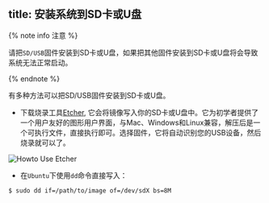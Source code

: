 title: 安装系统到SD卡或U盘
---

{% note info 注意 %}

请把`SD/USB`固件安装到SD卡或U盘，如果把其他固件安装到SD卡或U盘将会导致系统无法正常启动。

{% endnote %}

有多种方法可以把SD/USB固件安装到SD卡或U盘。

* 下载烧录工具[Etcher](https://www.balena.io/etcher/), 它会将镜像写入你的SD卡或U盘中。它为初学者提供了一个用户友好的图形用户界面，与Mac、Windows和Linux兼容，解压后是一个可执行文件，直接执行即可。选择固件，它将自动识别您的USB设备，然后烧录就可以了。

![Howto Use Etcher](/linux/images/vim1/howto_use_etcher.gif)

* 在`Ubuntu`下使用`dd`命令直接写入：

```
$ sudo dd if=/path/to/image of=/dev/sdX bs=8M
```
